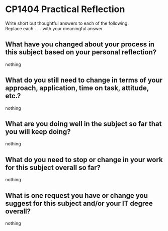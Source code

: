 # CP1404 Practical Reflection

Write short but thoughtful answers to each of the following.  
Replace each `...` with your meaningful answer.

## What have you changed about your process in this subject based on your personal reflection?

nothing

## What do you still need to change in terms of your approach, application, time on task, attitude, etc.?

nothing

## What are you doing well in the subject so far that you will keep doing?

nothing

## What do you need to stop or change in your work for this subject overall so far?

nothing

## What is one request you have or change you suggest for this subject and/or your IT degree overall?

nothing